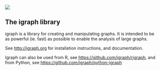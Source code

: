 
[![](https://travis-ci.org/igraph/igraph.svg?branch=master)](https://travis-ci.org/igraph/igraph)

The igraph library
------------------

igraph is a library for creating and manipulating graphs. 
It is intended to be as powerful (ie. fast) as possible to enable the
analysis of large graphs. 

See http://igraph.org for installation instructions, 
and documentation. 

Igraph can also be used from R, see https://github.com/igraph/rigraph,
and from Python, see https://github.com/igraph/python-igraph
